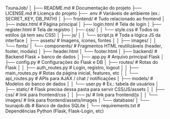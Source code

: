 TxunaJob/
│
├── README.md                # Documentação do projeto
├── LICENSE.md               # Licença do projeto
├── .env                     # Variáveis de ambiente (ex.: SECRET_KEY, DB_PATH)
│
├── frontend/                # Tudo relacionado ao frontend
│   ├── index.html           # Página principal
│   ├── login.html           # Tela de login
│   ├── register.html        # Tela de registro
│   ├── css/
│   │   └── style.css        # Todos os estilos (já tem seu CSS)
│   ├── js/
│   │   └── script.js        # Toda a lógica JS da interface
│   ├── assets/              # Imagens, ícones, fontes
│   │   ├── images/
│   │   └── fonts/
│   └── components/          # Fragmentos HTML reutilizáveis (header, footer, modais)
│       ├── header.html
│       └── footer.html
│
├── backend/                 # Backend Flask + banco de dados
│   ├── app.py               # Arquivo principal Flask
│   ├── config.py            # Configurações do Flask e DB
│   ├── routes/              # Rotas do Flask
│   │   ├── auth_routes.py   # Login, registro, logout
│   │   ├── main_routes.py   # Rotas da página inicial, features, etc
│   │   └── api_routes.py    # APIs para AJAX / chat / notificações
│   ├── models/              # Modelos do banco de dados
│   │   └── user.py          # Ex.: tabela de usuários
│   ├── static/              # Flask precisa dessa pasta para servir CSS/JS/assets
│   │   ├── css/             # link para frontend/css
│   │   ├── js/              # link para frontend/js
│   │   └── images/          # link para frontend/assets/images
│   └── database/
│       └── txunajob.db      # Banco de dados SQLite
│
└── requirements.txt         # Dependências Python (Flask, Flask-Login, etc)